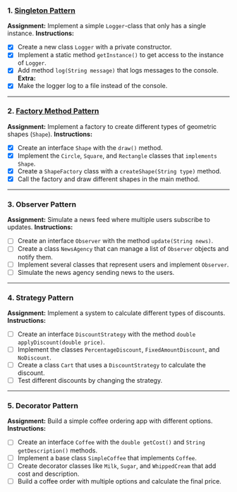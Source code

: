 ### 1. [**Singleton Pattern**](https://github.com/alexjons987/DesignPatternAssignments/tree/master/src/Singleton)
**Assignment:** Implement a simple `Logger`-class that only has a single instance.
**Instructions:**
- [x] Create a new class `Logger` with a private constructor.
- [x] Implement a static method `getInstance()` to get access to the instance of `Logger`.
- [x] Add method `log(String message)` that logs messages to the console.  
**Extra:**
- [x] Make the logger log to a file instead of the console.

---

### 2. [**Factory Method Pattern**](https://github.com/alexjons987/DesignPatternAssignments/tree/master/src/FactoryMethod)
**Assignment:** Implement a factory to create different types of geometric shapes (`Shape`).
**Instructions:**
- [x] Create an interface `Shape` with the `draw()` method.
- [x] Implement the `Circle`, `Square`, and `Rectangle` classes that `implements Shape`.
- [x] Create a `ShapeFactory` class with a `createShape(String type)` method.
- [x] Call the factory and draw different shapes in the main method.

---

### 3. **Observer Pattern**
**Assignment:** Simulate a news feed where multiple users subscribe to updates.
**Instructions:**
- [ ] Create an interface `Observer` with the method `update(String news)`.
- [ ] Create a class `NewsAgency` that can manage a list of `Observer` objects and notify them.
- [ ] Implement several classes that represent users and implement `Observer`.
- [ ] Simulate the news agency sending news to the users.

---

### 4. **Strategy Pattern**
**Assignment:** Implement a system to calculate different types of discounts.
**Instructions:**
- [ ] Create an interface `DiscountStrategy` with the method `double applyDiscount(double price)`.
- [ ] Implement the classes `PercentageDiscount`, `FixedAmountDiscount`, and `NoDiscount`.
- [ ] Create a class `Cart` that uses a `DiscountStrategy` to calculate the discount.
- [ ] Test different discounts by changing the strategy.

---

### 5. **Decorator Pattern**
**Assignment:** Build a simple coffee ordering app with different options.
**Instructions:**
- [ ] Create an interface `Coffee` with the `double getCost()` and `String getDescription()` methods.
- [ ] Implement a base class `SimpleCoffee` that implements `Coffee`.
- [ ] Create decorator classes like `Milk`, `Sugar`, and `WhippedCream` that add cost and description.
- [ ] Build a coffee order with multiple options and calculate the final price.
